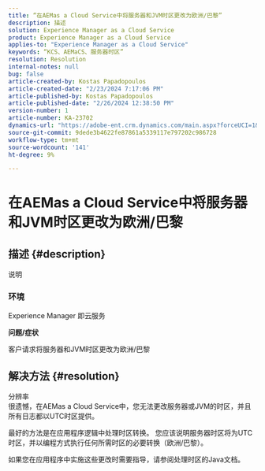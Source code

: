 ```yaml
---
title: “在AEMas a Cloud Service中将服务器和JVM时区更改为欧洲/巴黎”
description: 描述
solution: Experience Manager as a Cloud Service
product: Experience Manager as a Cloud Service
applies-to: "Experience Manager as a Cloud Service"
keywords: “KCS、AEMaCS、服务器时区”
resolution: Resolution
internal-notes: null
bug: false
article-created-by: Kostas Papadopoulos
article-created-date: "2/23/2024 7:17:06 PM"
article-published-by: Kostas Papadopoulos
article-published-date: "2/26/2024 12:38:50 PM"
version-number: 1
article-number: KA-23702
dynamics-url: "https://adobe-ent.crm.dynamics.com/main.aspx?forceUCI=1&pagetype=entityrecord&etn=knowledgearticle&id=70e1851c-80d2-ee11-9079-6045bd006c82"
source-git-commit: 9dede3b4622fe87861a5339117e797202c986728
workflow-type: tm+mt
source-wordcount: '141'
ht-degree: 9%

---
```


# 在AEMas a Cloud Service中将服务器和JVM时区更改为欧洲/巴黎

## 描述 {#description}

说明<br>

### <b>环境</b>


Experience Manager 即云服务

<b>问题/症状</b>

客户请求将服务器和JVM时区更改为欧洲/巴黎


## 解决方法 {#resolution}

分辨率<br>
很遗憾，在AEMas a Cloud Service中，您无法更改服务器或JVM的时区，并且所有日志都以UTC时区提供。

最好的方法是在应用程序逻辑中处理时区转换。 您应该说明服务器时区将为UTC时区，并以编程方式执行任何所需时区的必要转换（欧洲/巴黎）。

如果您在应用程序中实施这些更改时需要指导，请参阅处理时区的Java文档。
